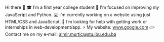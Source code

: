 Hi there 👋
🎓 I’m a first year college student
🧠 I'm focused on improving my JavaScript and Python.
💻 I’m currently working on a website using just HTML/CSS and JavaScript.
🤔 I’m looking for help with getting work or internships in web-development/app.
⚡ My website: www.google.com
👉 Contact me on my e-mail: almir.murtic@stu.ibu.edu.ba
